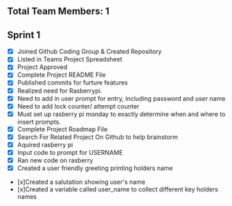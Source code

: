 ## Total Team Members: 1 

## Sprint 1 
- [x] Joined Github Coding Group & Created Repository
- [x] Listed in Teams Project Spreadsheet
- [x] Project Approved
- [x] Complete Project README File 
- [x] Published commits for furture features
- [x] Realized need for Rasberrypi.
- [x] Need to add in user prompt for entry, including password and user name
- [x] Need to add lock counter/ attempt counter
- [x] Must set up rasberry pi monday to exactly determine when and where to insert prompts.
- [x] Complete Project Roadmap File 
- [x] Search For Related Project On Github to help brainstorm
 - [x] Aquired rasberry pi
- [x] Input code to prompt for USERNAME  
- [x] Ran new code on rasberry
- [x] Created a user friendly greeting printing holders name
- [x]Created a salutation showing user's  name
- [x]Created a variable called user_name to collect different key holders names

